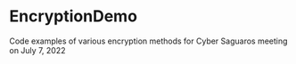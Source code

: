# EncryptionDemo
Code examples of various encryption methods for Cyber Saguaros meeting on July 7, 2022
